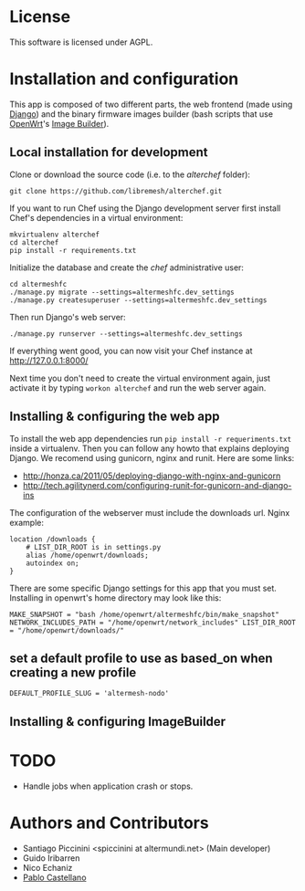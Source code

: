 # License

This software is licensed under AGPL.

# Installation and configuration

This app is composed of two different parts, the web frontend (made using [Django](https://www.djangoproject.com/)) and the binary firmware images builder (bash scripts that use [OpenWrt](https://openwrt.org/)'s [Image Builder](https://wiki.openwrt.org/doc/howto/obtain.firmware.generate)).

## Local installation for development

Clone or download the source code (i.e. to the _alterchef_ folder):

```
git clone https://github.com/libremesh/alterchef.git
```

If you want to run Chef using the Django development server first install Chef's dependencies in a virtual environment:

```
mkvirtualenv alterchef
cd alterchef
pip install -r requirements.txt
```

Initialize the database and create the _chef_ administrative user:

```
cd altermeshfc
./manage.py migrate --settings=altermeshfc.dev_settings
./manage.py createsuperuser --settings=altermeshfc.dev_settings
```

Then run Django's web server:

```
./manage.py runserver --settings=altermeshfc.dev_settings
```

If everything went good, you can now visit your Chef instance at http://127.0.0.1:8000/

Next time you don't need to create the virtual environment again, just activate it by typing `workon alterchef` and run the web server again.

## Installing & configuring the web app

To install the web app dependencies run `pip install -r requeriments.txt` inside a virtualenv. Then you can follow any howto that explains deploying Django. We recomend using gunicorn, nginx and runit. Here are some links:

- http://honza.ca/2011/05/deploying-django-with-nginx-and-gunicorn
- http://tech.agilitynerd.com/configuring-runit-for-gunicorn-and-django-ins

The configuration of the webserver must include the downloads url. Nginx example:

```
location /downloads {
    # LIST_DIR_ROOT is in settings.py
    alias /home/openwrt/downloads;
    autoindex on;
}
```

There are some specific Django settings for this app that you must set. Installing in openwrt's home directory may look like this:

```
MAKE_SNAPSHOT = "bash /home/openwrt/altermeshfc/bin/make_snapshot" NETWORK_INCLUDES_PATH = "/home/openwrt/network_includes" LIST_DIR_ROOT = "/home/openwrt/downloads/"
```

## set a default profile to use as based_on when creating a new profile

```
DEFAULT_PROFILE_SLUG = 'altermesh-nodo'
```

## Installing & configuring ImageBuilder

# TODO

- Handle jobs when application crash or stops.

# Authors and Contributors

- Santiago Piccinini \<spiccinini at altermundi.net\> (Main developer)
- Guido Iribarren
- Nico Echaniz
- [Pablo Castellano](https://github.com/PabloCastellano)
